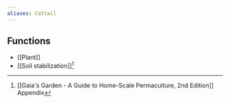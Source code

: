 ```yaml
---
aliases: Cattail
---
```


## Functions
- [[Plant]]
- [[Soil stabilization]][^1]


[^1]: [[Gaia's Garden - A Guide to Home-Scale Permaculture, 2nd Edition]] Appendix